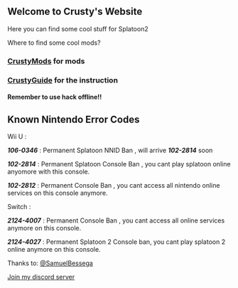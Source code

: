 ## Welcome to Crusty's Website

Here you can find some cool stuff for Splatoon2

Where to find some cool mods?

### [CrustyMods](https://crustysean.github.io/CrustyMods/) for mods

### [CrustyGuide](https://crustysean.github.io/SeanGuide/) for the instruction

#### Remember to use hack offline!!

## Known Nintendo Error Codes

Wii U :

***106-0346*** : Permanent Splatoon NNID Ban , will arrive ***102-2814*** soon

***102-2814*** : Permanent Splatoon Console Ban , you cant play splatoon online anyomore with this console.

***102-2812*** : Permanent Console Ban , you cant access all nintendo online services on this console anymore. 

Switch : 

***2124-4007*** : Permanent Console Ban , you cant access all online services anymore on this console.

***2124-4027*** : Permanent Splatoon 2 Console ban, you cant play splatoon 2 online anymore on this console.

Thanks to: [@SamuelBessega](https://www.youtube.com/channel/UCypWFxm4kmGepmL0WwfW32Q) 

[Join my discord server](https://discord.gg/VVub5nf)
